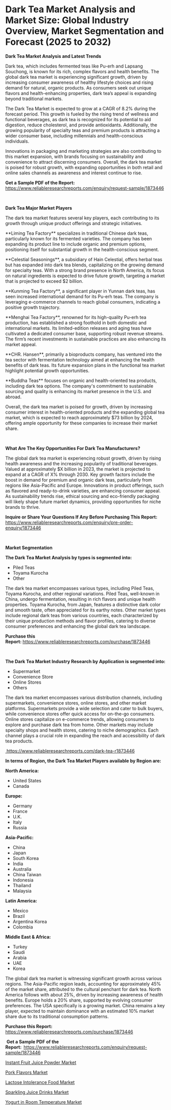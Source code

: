 <p><h1>Dark Tea Market Analysis and Market Size: Global Industry Overview, Market Segmentation and Forecast (2025 to 2032)</h1></p><p><strong>Dark Tea Market Analysis and Latest Trends</strong></p>
<p><p>Dark tea, which includes fermented teas like Pu-erh and Lapsang Souchong, is known for its rich, complex flavors and health benefits. The global dark tea market is experiencing significant growth, driven by increasing consumer awareness of healthy lifestyle choices and rising demand for natural, organic products. As consumers seek out unique flavors and health-enhancing properties, dark tea’s appeal is expanding beyond traditional markets.</p><p>The Dark Tea Market is expected to grow at a CAGR of 8.2% during the forecast period. This growth is fueled by the rising trend of wellness and functional beverages, as dark tea is recognized for its potential to aid digestion, reduce cholesterol, and provide antioxidants. Additionally, the growing popularity of specialty teas and premium products is attracting a wider consumer base, including millennials and health-conscious individuals.</p><p>Innovations in packaging and marketing strategies are also contributing to this market expansion, with brands focusing on sustainability and convenience to attract discerning consumers. Overall, the dark tea market is poised for robust growth, with expanding opportunities in both retail and online sales channels as awareness and interest continue to rise.</p></p>
<p><strong>Get a Sample PDF of the Report:&nbsp;</strong> <a href="https://www.reliableresearchreports.com/enquiry/request-sample/1873446?utm_campaign=41&utm_medium=2&utm_source=Github&utm_content=ia&utm_term=15022025&utm_id=dark-tea">https://www.reliableresearchreports.com/enquiry/request-sample/1873446</a></p>
<p>&nbsp;</p>
<p><strong>Dark Tea Major Market Players</strong></p>
<p><p>The dark tea market features several key players, each contributing to its growth through unique product offerings and strategic initiatives. </p><p>**Liming Tea Factory** specializes in traditional Chinese dark teas, particularly known for its fermented varieties. The company has been expanding its product line to include organic and premium options, positioning itself for substantial growth in the health-conscious segment. </p><p>**Celestial Seasonings**, a subsidiary of Hain Celestial, offers herbal teas but has expanded into dark tea blends, capitalizing on the growing demand for specialty teas. With a strong brand presence in North America, its focus on natural ingredients is expected to drive future growth, targeting a market that is projected to exceed $2 billion.</p><p>**Kunming Tea Factory**, a significant player in Yunnan dark teas, has seen increased international demand for its Pu-erh teas. The company is leveraging e-commerce channels to reach global consumers, indicating a positive growth trajectory. </p><p>**Menghai Tea Factory**, renowned for its high-quality Pu-erh tea production, has established a strong foothold in both domestic and international markets. Its limited-edition releases and aging teas have cultivated a dedicated consumer base, supporting robust revenue streams. The firm’s recent investments in sustainable practices are also enhancing its market appeal.</p><p>**CHR. Hansen**, primarily a bioproducts company, has ventured into the tea sector with fermentation technology aimed at enhancing the health benefits of dark teas. Its future expansion plans in the functional tea market highlight potential growth opportunities.</p><p>**Buddha Teas** focuses on organic and health-oriented tea products, including dark tea options. The company's commitment to sustainable sourcing and quality is enhancing its market presence in the U.S. and abroad.</p><p>Overall, the dark tea market is poised for growth, driven by increasing consumer interest in health-oriented products and the expanding global tea market, which is expected to reach approximately $73 billion by 2024, offering ample opportunity for these companies to increase their market share.</p></p>
<p>&nbsp;</p>
<p><strong>What Are The Key Opportunities For Dark Tea Manufacturers?</strong></p>
<p><p>The global dark tea market is experiencing robust growth, driven by rising health awareness and the increasing popularity of traditional beverages. Valued at approximately $X billion in 2023, the market is projected to expand at a CAGR of X% through 2030. Key growth factors include the boost in demand for premium and organic dark teas, particularly from regions like Asia-Pacific and Europe. Innovations in product offerings, such as flavored and ready-to-drink varieties, are enhancing consumer appeal. As sustainability trends rise, ethical sourcing and eco-friendly packaging will likely shape future market dynamics, providing opportunities for niche brands to thrive.</p></p>
<p><strong>Inquire or Share Your Questions If Any Before Purchasing This Report:</strong> <a href="https://www.reliableresearchreports.com/enquiry/pre-order-enquiry/1873446?utm_campaign=41&utm_medium=2&utm_source=Github&utm_content=ia&utm_term=15022025&utm_id=dark-tea">https://www.reliableresearchreports.com/enquiry/pre-order-enquiry/1873446</a></p>
<p>&nbsp;</p>
<p><strong>Market Segmentation</strong></p>
<p><strong>The Dark Tea Market Analysis by types is segmented into:</strong></p>
<p><ul><li>Piled Teas</li><li>Toyama Kurocha</li><li>Other</li></ul></p>
<p><p>The dark tea market encompasses various types, including Piled Teas, Toyama Kurocha, and other regional variations. Piled Teas, well-known in China, undergo fermentation, resulting in rich flavors and unique health properties. Toyama Kurocha, from Japan, features a distinctive dark color and smooth taste, often appreciated for its earthy notes. Other market types include regional dark teas from various countries, each characterized by their unique production methods and flavor profiles, catering to diverse consumer preferences and enhancing the global dark tea landscape.</p></p>
<p><strong>Purchase this Report:&nbsp;</strong><a href="https://www.reliableresearchreports.com/purchase/1873446?utm_campaign=41&utm_medium=2&utm_source=Github&utm_content=ia&utm_term=15022025&utm_id=dark-tea">https://www.reliableresearchreports.com/purchase/1873446</a></p>
<p>&nbsp;</p>
<p><strong>The Dark Tea Market Industry Research by Application is segmented into:</strong></p>
<p><ul><li>Supermarket</li><li>Convenience Store</li><li>Online Stores</li><li>Others</li></ul></p>
<p><p>The dark tea market encompasses various distribution channels, including supermarkets, convenience stores, online stores, and other market platforms. Supermarkets provide a wide selection and cater to bulk buyers, while convenience stores offer quick access for on-the-go consumers. Online stores capitalize on e-commerce trends, allowing consumers to explore and purchase dark tea from home. Other markets may include specialty shops and health stores, catering to niche demographics. Each channel plays a crucial role in expanding the reach and accessibility of dark tea products.</p></p>
<p><a href="https://www.reliableresearchreports.com/dark-tea-r1873446?utm_campaign=41&utm_medium=2&utm_source=Github&utm_content=ia&utm_term=15022025&utm_id=dark-tea">&nbsp;https://www.reliableresearchreports.com/dark-tea-r1873446</a></p>
<p><strong>In terms of Region, the Dark Tea Market Players available by Region are:</strong></p>
<p>
    <p> <strong> North America: </strong>
        <ul>
            <li>United States</li>
            <li>Canada</li>
        </ul>
        </p> 
    <p> <strong> Europe: </strong>
        <ul>
            <li>Germany</li>
            <li>France</li>
            <li>U.K.</li>
            <li>Italy</li>
            <li>Russia</li>
        </ul>
        </p> 
    <p> <strong> Asia-Pacific: </strong>
        <ul>
            <li>China</li>
            <li>Japan</li>
            <li>South Korea</li>
            <li>India</li>
            <li>Australia</li>
            <li>China Taiwan</li>
            <li>Indonesia</li>
            <li>Thailand</li>
            <li>Malaysia</li>
        </ul>
        </p> 
    <p> <strong> Latin America: </strong>
        <ul>
            <li>Mexico</li>
            <li>Brazil</li>
            <li>Argentina Korea</li>
            <li>Colombia</li>
        </ul>
        </p> 
    <p> <strong> Middle East & Africa: </strong>
        <ul>
            <li>Turkey</li>
            <li>Saudi</li>
            <li>Arabia</li>
            <li>UAE</li>
            <li>Korea</li>
        </ul>
    </p>
    </p>
<p><p>The global dark tea market is witnessing significant growth across various regions. The Asia-Pacific region leads, accounting for approximately 45% of the market share, attributed to the cultural penchant for dark tea. North America follows with about 25%, driven by increasing awareness of health benefits. Europe holds a 20% share, supported by evolving consumer preferences. The USA specifically is a growing market. China remains a key player, expected to maintain dominance with an estimated 10% market share due to its traditional consumption patterns.</p></p>
<p><strong>Purchase this Report: </strong><a href="https://www.reliableresearchreports.com/purchase/1873446?utm_campaign=41&utm_medium=2&utm_source=Github&utm_content=ia&utm_term=15022025&utm_id=dark-tea">https://www.reliableresearchreports.com/purchase/1873446</a></p>
<p>&nbsp;<strong>Get a Sample PDF of the Report:&nbsp;&nbsp;</strong><a href="https://www.reliableresearchreports.com/enquiry/request-sample/1873446?utm_campaign=41&utm_medium=2&utm_source=Github&utm_content=ia&utm_term=15022025&utm_id=dark-tea">https://www.reliableresearchreports.com/enquiry/request-sample/1873446</a></p>
<p><strong></strong></p>
<p><p><a href="https://github.com/aiexisaliwan/Market-Research-Report-List-1/blob/main/instant-fruit-juice-powder-market.md?utm_campaign=41&utm_medium=2&utm_source=Github&utm_content=ia&utm_term=15022025&utm_id=dark-tea">Instant Fruit Juice Powder Market</a></p><p><a href="https://github.com/xtysizov/Market-Research-Report-List-1/blob/main/pork-flavors-market.md?utm_campaign=41&utm_medium=2&utm_source=Github&utm_content=ia&utm_term=15022025&utm_id=dark-tea">Pork Flavors Market</a></p><p><a href="https://github.com/philaphindo/Market-Research-Report-List-1/blob/main/lactose-intolerance-food-market.md?utm_campaign=41&utm_medium=2&utm_source=Github&utm_content=ia&utm_term=15022025&utm_id=dark-tea">Lactose Intolerance Food Market</a></p><p><a href="https://github.com/vjorelaclliv/Market-Research-Report-List-1/blob/main/sparkling-juice-drinks-market.md?utm_campaign=41&utm_medium=2&utm_source=Github&utm_content=ia&utm_term=15022025&utm_id=dark-tea">Sparkling Juice Drinks Market</a></p><p><a href="https://github.com/djembashote/Market-Research-Report-List-1/blob/main/yogurt-in-room-temperature-market.md?utm_campaign=41&utm_medium=2&utm_source=Github&utm_content=ia&utm_term=15022025&utm_id=dark-tea">Yogurt in Room Temperature Market</a></p></p>